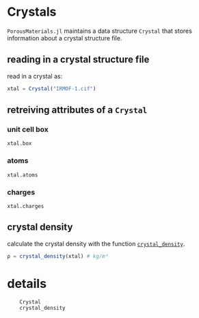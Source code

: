 # Crystals

`PorousMaterials.jl` maintains a data structure `Crystal` that stores information about a crystal structure file.

## reading in a crystal structure file

read in a crystal as:
```julia
xtal = Crystal("IRMOF-1.cif")
```

## retreiving attributes of a `Crystal`

### unit cell box

`xtal.box`

### atoms

`xtal.atoms`

### charges

`xtal.charges`

## crystal density

calculate the crystal density with the function [`crystal_density`](@ref).

```julia
ρ = crystal_density(xtal) # kg/m³
```

# details

```@docs
    Crystal
    crystal_density
```
